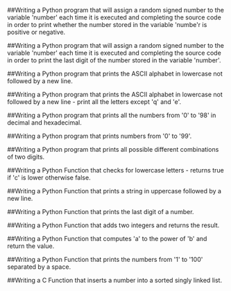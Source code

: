 ##Writing a Python program that will assign a random signed number to the variable 'number' each time it is executed and completing the source code in order to print whether the number stored in the variable 'numbe'r is positive or negative.

##Writing a Python program that will assign a random signed number to the variable 'number' each time it is executed and completing the source code in order to print the last digit of the number stored in the variable 'number'.

##Writing a Python program that prints the ASCII alphabet in lowercase not followed by a new line.

##Writing a Python program that prints the ASCII alphabet in lowercase not followed by a new line - print all the letters except 'q' and 'e'.

##Writing a Python program that prints all the numbers from '0' to '98' in decimal and hexadecimal.

##Writing a Python program that prints numbers from '0' to '99'.

##Writing a Python program that prints all possible different combinations of two digits.

##Writing a Python Function that checks for lowercase letters - returns true if 'c' is lower otherwise false.

##Writing a Python Function that prints a string in uppercase followed by a new line.

##Writing a Python Function that prints the last digit of a number.

##Writing a Python Function that adds two integers and returns the result.

##Writing a Python Function that computes 'a' to the power of 'b' and return the value.

##Writing a Python Function that prints the numbers from '1' to '100' separated by a space.

##Writing a C Function that inserts a number into a sorted singly linked list.
